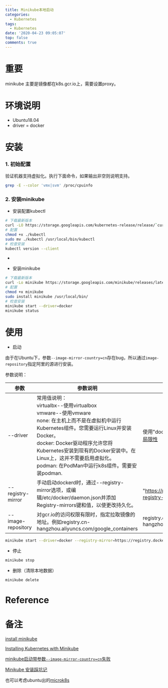 ```yaml
---
title: Minikube本地启动
categories:
  - Kubernetes
tags:
  - Kubernetes
date: '2020-04-23 09:05:07'
top: false
comments: true
---
```


# 重要

minikube 主要是镜像都在k8s.gcr.io上，需要设置proxy。

# 环境说明

+ Ubuntu18.04
+ driver = docker

# 安装

### 1. 初始配置

验证机器支持虚拟化。执行下面命令，如果输出非空则说明支持。

```bash
grep -E --color 'vmx|svm' /proc/cpuinfo
```

### 2. 安装minikube

+ 安装配置kubectl

```bash
# 下载最新版本
curl -LO https://storage.googleapis.com/kubernetes-release/release/`curl -s https://storage.googleapis.com/kubernetes-release/release/stable.txt`/bin/linux/amd64/kubectl
# 配置
chmod +x ./kubectl
sudo mv ./kubectl /usr/local/bin/kubectl
# 检查安装
kubectl version --client
```

+ 

+ 安装minikube

```bash
# 下载最新版本
curl -Lo minikube https://storage.googleapis.com/minikube/releases/latest/minikube-linux-amd64 
# 配置
chmod +x minikube
sudo install minikube /usr/local/bin/
# 检查安装
minikube start --driver=docker
minikube status
```



# 使用

+ 启动

由于在Ubuntu下，参数`--image-mirror-country=cn`存在bug，所以通过`image-repository`指定阿里的源进行安装。

参数说明：

| 参数               | 参数说明                                                     | 值                                                           |
| ------------------ | ------------------------------------------------------------ | ------------------------------------------------------------ |
| --driver           | 常用值说明：<br> virtualbx--使用virtualbox<br>vmware--使用vmware<br>none: 在主机上而不是在虚拟机中运行Kubernetes组件。您需要运行Linux并安装Docker。<br>docker: Docker驱动程序允许您将Kubernetes安装到现有的Docker安装中。在Linux上，这并不需要启用虚拟化。<br>podman: 在PodMan中运行k8s组件。需要安装podman. | 使用"docker"，注意一些访问权限的问题。和[局限性](https://minikube.sigs.k8s.io/docs/drivers/docker/#known-issues) |
| --registry-mirror  | 手动启动dockerd时，通过--registry-mirror选项，或编辑/etc/docker/daemon.json并添加Registry-mirrors键和值，以使更改持久化。 | "https://registry.docker-cn.com"国内registry-mirror          |
| --image-repository | 对gcr.io的访问权限有限时，指定拉取镜像的地址。例如registry.cn-hangzhou.aliyuncs.com/google_containers | registry.cn-hangzhou.aliyuncs.com/google_containers          |



```bash
minikube start --driver=docker --registry-mirror=https://registry.docker-cn.com --image-repository=registry.cn-hangzhou.aliyuncs.com/google_containers
```

+ 停止

```bash
minikube stop
```

+ 删除（清除本地数据）

```bash
minikube delete
```



# Reference



# 备注

[install minikube](https://kubernetes.io/docs/tasks/tools/install-minikube/)

[Installing Kubernetes with Minikube](https://kubernetes.io/docs/setup/learning-environment/minikube/#specifying-the-vm-driver)

[minikube启动带参数`--image-mirror-country=cn`失败](https://github.com/kubernetes/minikube/issues/7052)

[Minikube 安装踩坑记](https://www.jianshu.com/p/48804c8bb250)

也可以考虑ubuntu出的[microk8s](https://microk8s.io/)

